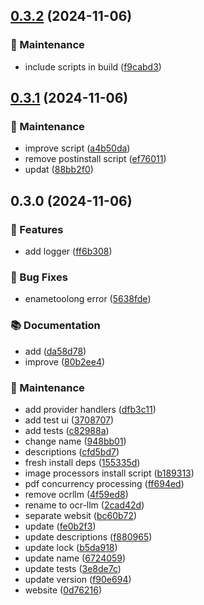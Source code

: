 

## [0.3.2](https://github.com/arshad-yaseen/ocr-llm/compare/0.3.1...0.3.2) (2024-11-06)


### 🔧 Maintenance

* include scripts in build ([f9cabd3](https://github.com/arshad-yaseen/ocr-llm/commit/f9cabd31087613e8d4e986693af512283a067749))

## [0.3.1](https://github.com/arshad-yaseen/ocr-llm/compare/0.3.0...0.3.1) (2024-11-06)

### 🔧 Maintenance

- improve script ([a4b50da](https://github.com/arshad-yaseen/ocr-llm/commit/a4b50da0600f42de5cfffdc2682cc569b7c5def6))
- remove postinstall script ([ef76011](https://github.com/arshad-yaseen/ocr-llm/commit/ef76011e54dfdeb433a93e1459385037508bfa61))
- updat ([88bb2f0](https://github.com/arshad-yaseen/ocr-llm/commit/88bb2f048ebda6c25a00073765648ee59faaa4b5))

## 0.3.0 (2024-11-06)

### 🚀 Features

- add logger ([ff6b308](https://github.com/arshad-yaseen/ocr-llm/commit/ff6b308badec283d9b2e161b56377bb1bae83235))

### 🐛 Bug Fixes

- enametoolong error ([5638fde](https://github.com/arshad-yaseen/ocr-llm/commit/5638fde7ec8762224c42ca1f6898992e9b77ad7e))

### 📚 Documentation

- add ([da58d78](https://github.com/arshad-yaseen/ocr-llm/commit/da58d78e1b13b5059d9a82faf01fd879ef827b68))
- improve ([80b2ee4](https://github.com/arshad-yaseen/ocr-llm/commit/80b2ee45e9260f48a67cad94bc125b37490b1aa8))

### 🔧 Maintenance

- add provider handlers ([dfb3c11](https://github.com/arshad-yaseen/ocr-llm/commit/dfb3c112ae9fd89870f98c8053721fb59cdf5e3c))
- add test ui ([3708707](https://github.com/arshad-yaseen/ocr-llm/commit/3708707ac89dbbfe647e61fe4074675f490f8647))
- add tests ([c82988a](https://github.com/arshad-yaseen/ocr-llm/commit/c82988a194fe2ff521fd035a437723f271028997))
- change name ([948bb01](https://github.com/arshad-yaseen/ocr-llm/commit/948bb010c7d862ff8a068675116991896ccf2e4e))
- descriptions ([cfd5bd7](https://github.com/arshad-yaseen/ocr-llm/commit/cfd5bd77680b5f7aa6d6f1c843c510fd53941821))
- fresh install deps ([155335d](https://github.com/arshad-yaseen/ocr-llm/commit/155335df4365337fb595920d19f4198f594f6139))
- image processors install script ([b189313](https://github.com/arshad-yaseen/ocr-llm/commit/b18931328f6d1ba57ec3d64439d92d38b7ea8d4e))
- pdf concurrency processing ([ff694ed](https://github.com/arshad-yaseen/ocr-llm/commit/ff694ed0399666d4182b84e31f4011a5db565b91))
- remove ocrllm ([4f59ed8](https://github.com/arshad-yaseen/ocr-llm/commit/4f59ed8bdea1b8ed5c45b77092f0d395cefead7e))
- rename to ocr-llm ([2cad42d](https://github.com/arshad-yaseen/ocr-llm/commit/2cad42d5b5e5a0e83ee9a8089212b3be8ecffe63))
- separate websit ([bc60b72](https://github.com/arshad-yaseen/ocr-llm/commit/bc60b727d7b94731e39d1d1abbe91f00bd477bbc))
- update ([fe0b2f3](https://github.com/arshad-yaseen/ocr-llm/commit/fe0b2f3f9ce26c17aa5b1bbb799fad385c18c132))
- update descriptions ([f880965](https://github.com/arshad-yaseen/ocr-llm/commit/f880965881944ebfdefe31703dfbc571b39cdeff))
- update lock ([b5da918](https://github.com/arshad-yaseen/ocr-llm/commit/b5da9187bcbaed4c8caec5552cf46cd82ce0664f))
- update name ([6724059](https://github.com/arshad-yaseen/ocr-llm/commit/67240593f7423517d8be639316a1f9b688b5906d))
- update tests ([3e8de7c](https://github.com/arshad-yaseen/ocr-llm/commit/3e8de7c6a7eb1d9ffb017944f40825e25c8f9a61))
- update version ([f90e694](https://github.com/arshad-yaseen/ocr-llm/commit/f90e694c9183b1aa723198e63504629876bb4104))
- website ([0d76216](https://github.com/arshad-yaseen/ocr-llm/commit/0d7621626a3b2cf004179d582855326cb27555dc))
